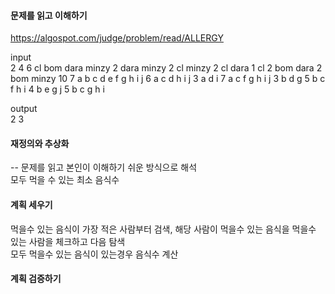 #### 문제를 읽고 이해하기
https://algospot.com/judge/problem/read/ALLERGY

input</br>
2
4 6
cl bom dara minzy
2 dara minzy
2 cl minzy
2 cl dara
1 cl
2 bom dara
2 bom minzy
10 7
a b c d e f g h i j
6 a c d h i j
3 a d i
7 a c f g h i j
3 b d g
5 b c f h i
4 b e g j
5 b c g h i 


output</br>
2
3
 
#### 재정의와 추상화<br>
-- 문제를 읽고 본인이 이해하기 쉬운 방식으로 해석<br>
모두 먹을 수 있는 최소 음식수

#### 계획 세우기<br>
먹을수 있는 음식이 가장 적은 사람부터 검색, 해당 사람이 먹을수 있는 음식을 먹을수 있는 사람을 체크하고 다음 탐색<br>
모두 먹을수 있는 음식이 있는경우 음식수 계산<br>

#### 계획 검증하기
